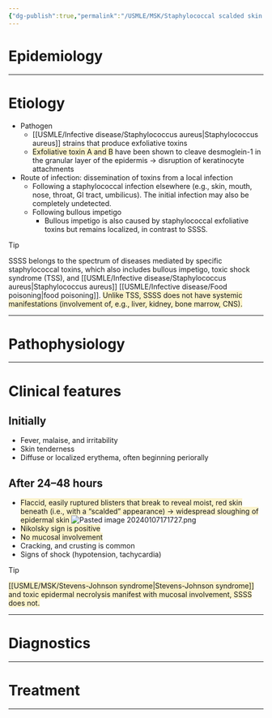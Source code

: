 ```yaml
---
{"dg-publish":true,"permalink":"/USMLE/MSK/Staphylococcal scalded skin syndrome/"}
---
```


# Epidemiology


---
# Etiology
- Pathogen
	- [[USMLE/Infective disease/Staphylococcus aureus\|Staphylococcus aureus]] strains that produce exfoliative toxins
	- <span style="background:rgba(240, 200, 0, 0.2)">Exfoliative toxin A and B</span> have been shown to cleave desmoglein-1 in the granular layer of the epidermis → disruption of keratinocyte attachments
- Route of infection: dissemination of toxins from a local infection
	- Following a staphylococcal infection elsewhere (e.g., skin, mouth, nose, throat, GI tract, umbilicus). The initial infection may also be completely undetected.
	- Following bullous impetigo
		- Bullous impetigo is also caused by staphylococcal exfoliative toxins but remains localized, in contrast to SSSS.

>[!tip] 
>SSSS belongs to the spectrum of diseases mediated by specific staphylococcal toxins, which also includes bullous impetigo, toxic shock syndrome (TSS), and [[USMLE/Infective disease/Staphylococcus aureus\|Staphylococcus aureus]] [[USMLE/Infective disease/Food poisoning\|food poisoning]]. <span style="background:rgba(240, 200, 0, 0.2)">Unlike TSS, SSSS does not have systemic manifestations (involvement of, e.g., liver, kidney, bone marrow, CNS).</span>

---
# Pathophysiology


---
# Clinical features
## Initially
- Fever, malaise, and irritability
- Skin tenderness
- Diffuse or localized erythema, often beginning periorally 
## After 24–48 hours
- <span style="background:rgba(240, 200, 0, 0.2)">Flaccid, easily ruptured blisters that break to reveal moist, red skin beneath (i.e., with a “scalded” appearance) → widespread sloughing of epidermal skin </span>![Pasted image 20240107171727.png](/img/user/appendix/Pasted%20image%2020240107171727.png)
- <span style="background:rgba(240, 200, 0, 0.2)">Nikolsky sign is positive</span>
- <span style="background:rgba(240, 200, 0, 0.2)">No mucosal involvement</span>
- Cracking, and crusting is common
- Signs of shock (hypotension, tachycardia)

>[!tip] 
><span style="background:rgba(240, 200, 0, 0.2)">[[USMLE/MSK/Stevens-Johnson syndrome\|Stevens-Johnson syndrome]] and toxic epidermal necrolysis manifest with mucosal involvement, SSSS does not.</span>

---
# Diagnostics


---
# Treatment


---
